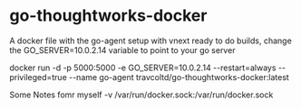 # go-thoughtworks-docker

A docker file with the go-agent setup with vnext ready to do builds, change the GO_SERVER=10.0.2.14 variable to point to your go server

docker run -d -p 5000:5000 -e GO_SERVER=10.0.2.14 --restart=always --privileged=true --name go-agent travcoltd/go-thoughtworks-docker:latest


Some Notes fomr myself
-v /var/run/docker.sock:/var/run/docker.sock

